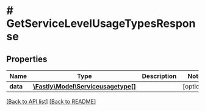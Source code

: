 # # GetServiceLevelUsageTypesResponse

## Properties

Name | Type | Description | Notes
------------ | ------------- | ------------- | -------------
**data** | [**\Fastly\Model\Serviceusagetype[]**](Serviceusagetype.md) |  | [optional] 


[[Back to API list]](../../README.md#endpoints) [[Back to README]](../../README.md)

